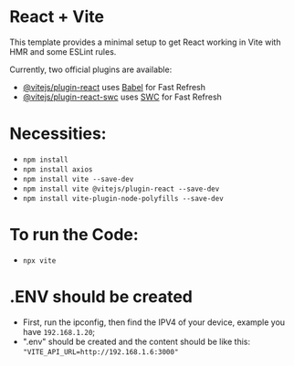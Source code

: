# React + Vite

This template provides a minimal setup to get React working in Vite with HMR and some ESLint rules.

Currently, two official plugins are available:

- [@vitejs/plugin-react](https://github.com/vitejs/vite-plugin-react/blob/main/packages/plugin-react/README.md) uses [Babel](https://babeljs.io/) for Fast Refresh
- [@vitejs/plugin-react-swc](https://github.com/vitejs/vite-plugin-react-swc) uses [SWC](https://swc.rs/) for Fast Refresh


# Necessities: 
- `npm install`
- `npm install axios`
- `npm install vite --save-dev`
- `npm install vite @vitejs/plugin-react --save-dev`
- `npm install vite-plugin-node-polyfills --save-dev`


# To run the Code:
- `npx vite`

# .ENV should be created
- First, run the ipconfig, then find the IPV4 of your device, example you have `192.168.1.20`;
- ".env" should be created and the content should be like this: `"VITE_API_URL=http://192.168.1.6:3000"`
